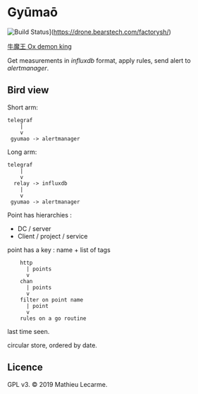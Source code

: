 # Gyūmaō

![Build Status](https://drone.bearstech.com/api/badges/factorysh/gyumao/status.svg)](https://drone.bearstech.com/factorysh/)

[牛魔王 Ox demon king](https://en.wikipedia.org/wiki/List_of_Dragon_Ball_characters#Ox-King)

Get measurements in _influxdb_ format, apply rules, send alert to _alertmanager_.

## Bird view

Short arm:

```
telegraf
    |
    v
 gyumao -> alertmanager
```

Long arm:

```
telegraf
    |
    v
  relay -> influxdb
    |
    v
 gyumao -> alertmanager
```

Point has hierarchies :

- DC / server
- Client / project / service

point has a key : name + list of tags

```
    http
      | points
      v
    chan
      | points
      v
    filter on point name
      | point
      v
    rules on a go routine

```

last time seen.

circular store, ordered by date.

## Licence

GPL v3. © 2019 Mathieu Lecarme.
